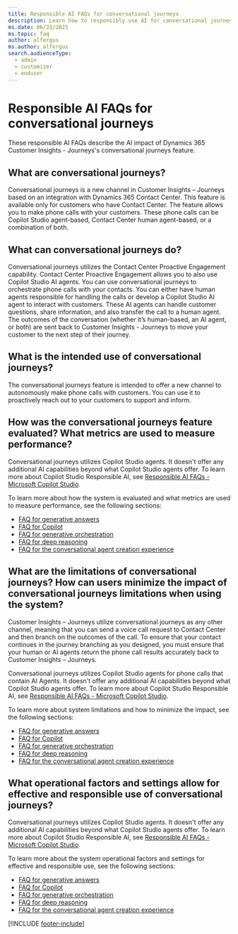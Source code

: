 ```yaml
---
title: Responsible AI FAQs for conversational journeys
description: Learn how to responsibly use AI for conversational journeys in Dynamics 365 Customer Insights - Journeys. Discover key considerations and best practices.
ms.date: 06/23/2025
ms.topic: faq
author: alfergus
ms.author: alfergus
search.audienceType: 
  - admin
  - customizer
  - enduser
---
```


# Responsible AI FAQs for conversational journeys

These responsible AI FAQs describe the AI impact of Dynamics 365 Customer Insights - Journeys's conversational journeys feature.

## What are conversational journeys?

Conversational journeys is a new channel in Customer Insights – Journeys based on an integration with Dynamics 365 Contact Center. This feature is available only for customers who have Contact Center. The feature allows you to make phone calls with your customers. These phone calls can be Copilot Studio agent-based, Contact Center human agent-based, or a combination of both.

## What can conversational journeys do?

Conversational journeys utilizes the Contact Center Proactive Engagement capability. Contact Center Proactive Engagement allows you to also use Copilot Studio AI agents. You can use conversational journeys to orchestrate phone calls with your contacts. You can either have human agents responsible for handling the calls or develop a Copilot Studio AI agent to interact with customers. These AI agents can handle customer questions, share information, and also transfer the call to a human agent. The outcomes of the conversation (whether it’s human-based, an AI agent, or both) are sent back to Customer Insights - Journeys to move your customer to the next step of their journey.

## What is the intended use of conversational journeys?

The conversational journeys feature is intended to offer a new channel to autonomously make phone calls with customers. You can use it to proactively reach out to your customers to support and inform.

## How was the conversational journeys feature evaluated? What metrics are used to measure performance?

Conversational journeys utilizes Copilot Studio agents. It doesn't offer any additional AI capabilities beyond what Copilot Studio agents offer. To learn more about Copilot Studio Responsible AI, see [Responsible AI FAQs - Microsoft Copilot Studio](/microsoft-copilot-studio/responsible-ai-overview).

To learn more about how the system is evaluated and what metrics are used to measure performance, see the following sections:

- [FAQ for generative answers](/microsoft-copilot-studio/faqs-generative-answers#how-were-generative-answers-evaluated-and-what-metrics-are-used-to-measure-performance)
- [FAQ for Copilot](/microsoft-copilot-studio/faqs-copilot#how-was-copilot-evaluated-what-metrics-are-used-to-measure-performance)
- [FAQ for generative orchestration](/microsoft-copilot-studio/faqs-generative-orchestration#how-is-generative-orchestration-evaluated-what-metrics-are-used-to-measure-performance)
- [FAQ for deep reasoning](/microsoft-copilot-studio/faqs-reasoning#how-were-deep-reasoning-models-evaluated-and-what-metrics-are-used-to-measure-performance)
- [FAQ for the conversational agent creation experience](/microsoft-copilot-studio/faqs-agent-creation#how-was-the-conversational-agent-creation-experience-evaluated-and-what-metrics-are-used-to-measure-performance)

## What are the limitations of conversational journeys? How can users minimize the impact of conversational journeys limitations when using the system?

Customer Insights – Journeys utilize conversational journeys as any other channel, meaning that you can send a voice call request to Contact Center and then branch on the outcomes of the call. To ensure that your contact continues in the journey branching as you designed, you must ensure that your human or AI agents return the phone call results accurately back to Customer Insights – Journeys.

Conversational journeys utilizes Copilot Studio agents for phone calls that contain AI Agents. It doesn't offer any additional AI capabilities beyond what Copilot Studio agents offer. To learn more about Copilot Studio Responsible AI, see [Responsible AI FAQs - Microsoft Copilot Studio](/microsoft-copilot-studio/responsible-ai-overview).

To learn more about system limitations and how to minimize the impact, see the following sections:

- [FAQ for generative answers](/microsoft-copilot-studio/faqs-generative-answers#how-were-generative-answers-evaluated-and-what-metrics-are-used-to-measure-performance)
- [FAQ for Copilot](/microsoft-copilot-studio/faqs-copilot#how-was-copilot-evaluated-what-metrics-are-used-to-measure-performance)
- [FAQ for generative orchestration](/microsoft-copilot-studio/faqs-generative-orchestration#how-is-generative-orchestration-evaluated-what-metrics-are-used-to-measure-performance)
- [FAQ for deep reasoning](/microsoft-copilot-studio/faqs-reasoning#how-were-deep-reasoning-models-evaluated-and-what-metrics-are-used-to-measure-performance)
- [FAQ for the conversational agent creation experience](/microsoft-copilot-studio/faqs-agent-creation#how-was-the-conversational-agent-creation-experience-evaluated-and-what-metrics-are-used-to-measure-performance)

## What operational factors and settings allow for effective and responsible use of conversational journeys?

Conversational journeys utilizes Copilot Studio agents. It doesn't offer any additional AI capabilities beyond what Copilot Studio agents offer. To learn more about Copilot Studio Responsible AI, see [Responsible AI FAQs - Microsoft Copilot Studio](/microsoft-copilot-studio/responsible-ai-overview).

To learn more about the system operational factors and settings for effective and responsible use, see the following sections:

- [FAQ for generative answers](/microsoft-copilot-studio/faqs-generative-answers#how-were-generative-answers-evaluated-and-what-metrics-are-used-to-measure-performance)
- [FAQ for Copilot](/microsoft-copilot-studio/faqs-copilot#how-was-copilot-evaluated-what-metrics-are-used-to-measure-performance)
- [FAQ for generative orchestration](/microsoft-copilot-studio/faqs-generative-orchestration#how-is-generative-orchestration-evaluated-what-metrics-are-used-to-measure-performance)
- [FAQ for deep reasoning](/microsoft-copilot-studio/faqs-reasoning#how-were-deep-reasoning-models-evaluated-and-what-metrics-are-used-to-measure-performance)
- [FAQ for the conversational agent creation experience](/microsoft-copilot-studio/faqs-agent-creation#how-was-the-conversational-agent-creation-experience-evaluated-and-what-metrics-are-used-to-measure-performance)

[!INCLUDE [footer-include](./includes/footer-banner.md)]